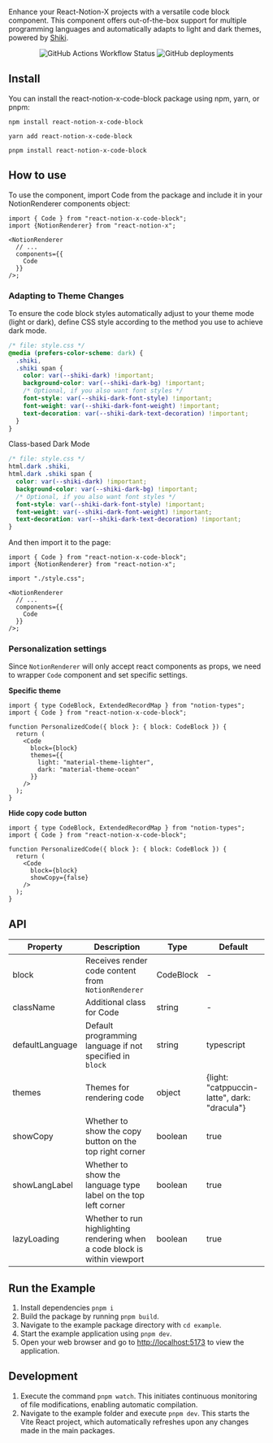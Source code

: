 
Enhance your React-Notion-X projects with a versatile code block component.
This component offers out-of-the-box support for multiple programming languages and automatically adapts to light and dark themes,
powered by [Shiki](https://github.com/shikijs/shiki).

<div align="center">
<p>
<img alt="GitHub Actions Workflow Status" src="https://img.shields.io/github/actions/workflow/status/yanceyy/react-notion-x-code-block/npm-publish.yml">
<img alt="GitHub deployments" src="https://img.shields.io/github/deployments/yanceyy/react-notion-x-code-block/Production">
</p>
</div>

## Install

You can install the react-notion-x-code-block package using npm, yarn, or pnpm:

```shell
npm install react-notion-x-code-block

yarn add react-notion-x-code-block

pnpm install react-notion-x-code-block
```

## How to use

To use the component, import Code from the package and include it in your NotionRenderer components object:

```tsx
import { Code } from "react-notion-x-code-block";
import {NotionRenderer} from "react-notion-x";

<NotionRenderer
  // ...
  components={{
    Code
  }}
/>;
```

### Adapting to Theme Changes

To ensure the code block styles automatically adjust to your theme mode (light or dark), define CSS style according to the method you use to achieve dark mode.

```css
/* file: style.css */
@media (prefers-color-scheme: dark) {
  .shiki,
  .shiki span {
    color: var(--shiki-dark) !important;
    background-color: var(--shiki-dark-bg) !important;
    /* Optional, if you also want font styles */
    font-style: var(--shiki-dark-font-style) !important;
    font-weight: var(--shiki-dark-font-weight) !important;
    text-decoration: var(--shiki-dark-text-decoration) !important;
  }
}
```

Class-based Dark Mode

```css
/* file: style.css */
html.dark .shiki,
html.dark .shiki span {
  color: var(--shiki-dark) !important;
  background-color: var(--shiki-dark-bg) !important;
  /* Optional, if you also want font styles */
  font-style: var(--shiki-dark-font-style) !important;
  font-weight: var(--shiki-dark-font-weight) !important;
  text-decoration: var(--shiki-dark-text-decoration) !important;
}
```

And then import it to the page:

```tsx
import { Code } from "react-notion-x-code-block";
import {NotionRenderer} from "react-notion-x";

import "./style.css";

<NotionRenderer
  // ...
  components={{
    Code
  }}
/>;
```

### Personalization settings
Since `NotionRenderer` will only accept react components as props, we need to wrapper `Code` component and set specific settings. 

**Specific theme**
```tsx
import { type CodeBlock, ExtendedRecordMap } from "notion-types";
import { Code } from "react-notion-x-code-block";

function PersonalizedCode({ block }: { block: CodeBlock }) {
  return (
    <Code
      block={block}
      themes={{
        light: "material-theme-lighter",
        dark: "material-theme-ocean"
      }}
    />
  );
}
```

**Hide copy code button**

```tsx
import { type CodeBlock, ExtendedRecordMap } from "notion-types";
import { Code } from "react-notion-x-code-block";

function PersonalizedCode({ block }: { block: CodeBlock }) {
  return (
    <Code
      block={block}
      showCopy={false}
    />
  );
}
```

## API

| Property        | Description                                                                | Type      | Default                                      |
|-----------------|----------------------------------------------------------------------------| --------- | -------------------------------------------- |
| block           | Receives render code content from `NotionRenderer`                         | CodeBlock | -                                            |
| className       | Additional class for Code                                                  | string    | -                                            |
| defaultLanguage | Default programming language if not specified in `block`                   | string    | typescript                                   |
| themes          | Themes for rendering code                                                  | object    | {light: "catppuccin-latte", dark: "dracula"} |
| showCopy        | Whether to show the copy button on the top right corner                    | boolean   | true                                         |
| showLangLabel   | Whether to show the language type label on the top left corner             | boolean   | true                                         |
| lazyLoading     | Whether to run highlighting rendering when a code block is within viewport | boolean   | true                                         |

## Run the Example

1. Install dependencies `pnpm i`
2. Build the package by running `pnpm build`.
3. Navigate to the example package directory with `cd example`.
4. Start the example application using `pnpm dev`.
5. Open your web browser and go to [http://localhost:5173](http://localhost:5173) to view the application.

## Development

1. Execute the command `pnpm watch`. This initiates continuous monitoring of file modifications, enabling automatic compilation.
2. Navigate to the example folder and execute `pnpm dev`. This starts the Vite React project, which automatically refreshes upon any changes made in the main packages.
